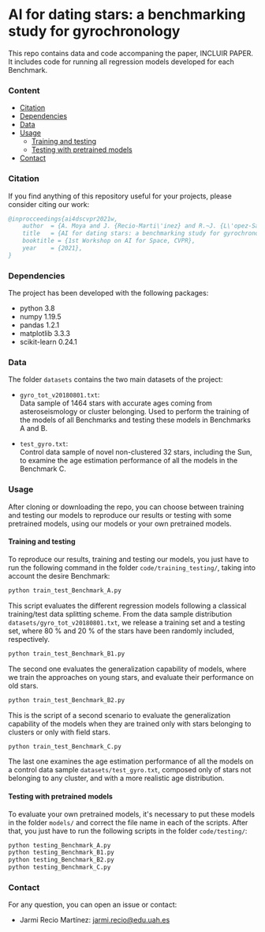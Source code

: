 # AI for dating stars: a benchmarking study for gyrochronology

This repo contains data and code accompaning the paper, INCLUIR PAPER. It includes code for running all regression models developed for each Benchmark.

### Content

  * [Citation](#citation)  
  * [Dependencies](#dependencies)
  * [Data](#data)
  * [Usage](#usage)
    * [Training and testing](#training-and-testing)
    * [Testing with pretrained models](#testing-with-pretrained-models)
  * [Contact](#contact)


### Citation

If you find anything of this repository useful for your projects, please consider citing our work:

```bibtex
@inprocceedings{ai4dscvpr2021w,
	author  = {A. Moya and J. {Recio-Marti\'inez} and R.~J. {L\'opez-Sastre}},
	title   = {AI for dating stars: a benchmarking study for gyrochronology},
  	booktitle = {1st Workshop on AI for Space, CVPR},
	year	= {2021},	
}
```

### Dependencies
The project has been developed with the following packages: 
- python 3.8
- numpy 1.19.5
- pandas 1.2.1
- matplotlib 3.3.3
- scikit-learn 0.24.1


### Data

The folder `datasets` contains the two main datasets of the project:

- `gyro_tot_v20180801.txt`:  
  Data sample of 1464 stars with accurate ages coming from asteroseismology or cluster belonging. Used to perform the training of the models of all Benchmarks and testing these  models in Benchmarks A and B.  

- `test_gyro.txt`:  
  Control data sample of novel non-clustered 32 stars, including the Sun, to examine the age estimation performance of all the models in the Benchmark C.


### Usage  

After cloning or downloading the repo, you can choose between training and testing our models to reproduce our results or testing with some pretrained models, using our models or your own pretrained models.

#### Training and testing  
  
To reproduce our results, training and testing our models, you just have to run the following command in the folder `code/training_testing/`, taking into account the desire Benchmark:

```bash
python train_test_Benchmark_A.py
```
This script evaluates the different regression models following a classical training/test data splitting scheme. From the data sample distribution `datasets/gyro_tot_v20180801.txt`, we release a training set and a testing set, where 80 % and 20 % of the stars have been randomly included, respectively.

```bash
python train_test_Benchmark_B1.py 
```
The second one evaluates the generalization capability of models, where we train the approaches on young stars, and evaluate their performance on old stars. 

```bash
python train_test_Benchmark_B2.py
```
This is the script of a second scenario to evaluate the generalization capability of the models when they are trained only with stars belonging to clusters or only with field stars.

```bash
python train_test_Benchmark_C.py
```
The last one examines the age estimation performance of all the models on a control data sample `datasets/test_gyro.txt`, composed only of stars not belonging to any cluster, and with a more realistic age distribution.

#### Testing with pretrained models

To evaluate your own pretrained models, it's necessary to put these models in the folder `models/` and correct the file name in each of the scripts. After that, you just have to run the following scripts in the folder `code/testing/`:
```bash
python testing_Benchmark_A.py
python testing_Benchmark_B1.py
python testing_Benchmark_B2.py
python testing_Benchmark_C.py
```

### Contact

For any question, you can open an issue or contact:

- Jarmi Recio Martínez: jarmi.recio@edu.uah.es

